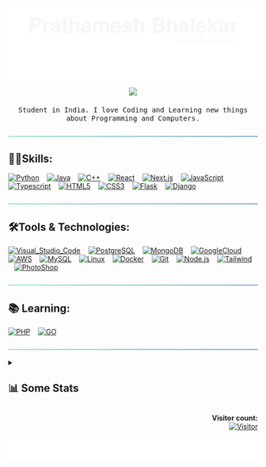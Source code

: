 [![header](./svg/header.svg)](https://prathamesh-b.github.io/)

<p align="center">
  <a href="https://bit.ly/p-arg"><img src="https://user-images.githubusercontent.com/5679180/79618120-0daffb80-80be-11ea-819e-d2b0fa904d07.gif" width="50px"></a>
  <br><br>
  <samp>
  Student in India. I love Coding and Learning new things about Programming and Computers.
  </samp>
</p>

[![hr](./svg/hr.svg)](#skills)

## 👨‍💻Skills:

[![Python](https://img.shields.io/badge/Python-3776AB?style=for-the-badge&logo=python&logoColor=white)](#)
   [![Java](https://img.shields.io/badge/Java-ED8B00?style=for-the-badge&logo=openjdk&logoColor=white)](#)
   [![C++](https://img.shields.io/badge/C%2B%2B-00599C?style=for-the-badge&logo=c%2B%2B&logoColor=white)](#)
   [![React](https://img.shields.io/badge/React-20232A?style=for-the-badge&logo=react&logoColor=61DAFB)](#)
   [![Next.js](https://img.shields.io/badge/next.js-000000?style=for-the-badge&logo=nextdotjs&logoColor=white)](#)
   [![JavaScript](https://img.shields.io/badge/JavaScript-323330?style=for-the-badge&logo=javascript&logoColor=F7DF1E)](#)
   [![Typescript](https://img.shields.io/badge/TypeScript-007ACC?style=for-the-badge&logo=typescript&logoColor=white)](#)
   [![HTML5](https://img.shields.io/badge/HTML5-E34F26?style=for-the-badge&logo=html5&logoColor=white)](#)
   [![CSS3](https://img.shields.io/badge/CSS3-1572B6?style=for-the-badge&logo=css3&logoColor=white)](#)
   [![Flask](https://img.shields.io/badge/Flask-000000?style=for-the-badge&logo=flask&logoColor=white)](#)
   [![Django](https://img.shields.io/badge/Django-092E20?style=for-the-badge&logo=django&logoColor=green)](#)

[![hr](./svg/hr.svg)](#tools--technologies)

## 🛠Tools & Technologies:

[![Visual_Studio_Code](https://img.shields.io/badge/Visual_Studio_Code-0078D4?style=for-the-badge&logo=visual%20studio%20code&logoColor=white)](#)
   [![PostgreSQL](https://img.shields.io/badge/PostgreSQL-316192?style=for-the-badge&logo=postgresql&logoColor=white)](#)
   [![MongoDB](https://img.shields.io/badge/MongoDB-4EA94B?style=for-the-badge&logo=mongodb&logoColor=white)](#)
   [![GoogleCloud](https://img.shields.io/badge/Google_Cloud-4285F4?style=for-the-badge&logo=google-cloud&logoColor=white
)](#)
   [![AWS](https://img.shields.io/badge/Amazon_AWS-FF9900?style=for-the-badge&logo=amazonaws&logoColor=white)](#)
   [![MySQL](https://img.shields.io/badge/MySQL-4479A1?style=for-the-badge&logo=mysql&logoColor=white)](#)
   [![Linux](https://img.shields.io/badge/Linux-FCC624?style=for-the-badge&logo=linux&logoColor=black)](#)
   [![Docker](https://img.shields.io/badge/Docker-2CA5E0?style=for-the-badge&logo=docker&logoColor=white)](#)
   [![Git](https://img.shields.io/badge/Git%20-F05032.svg?&style=for-the-badge&logo=git&logoColor=white)](#)
   [![Node.js](https://img.shields.io/badge/Node.js-339933?style=for-the-badge&logo=nodedotjs&logoColor=white)](#)
   [![Tailwind](https://img.shields.io/badge/Tailwind_CSS-38B2AC?style=for-the-badge&logo=tailwind-css&logoColor=white)](#)
   [![PhotoShop](https://img.shields.io/badge/Adobe%20Photoshop-31A8FF?style=for-the-badge&logo=Adobe%20Photoshop&logoColor=black)](#)

[![hr](./svg/hr.svg)](#-learning)

## 📚 Learning:
[![PHP](https://img.shields.io/badge/PHP-777BB4?style=for-the-badge&logo=php&logoColor=white)](#)
   [![GO](https://img.shields.io/badge/Go-00ADD8?style=for-the-badge&logo=go&logoColor=white)](#)


[![hr](./svg/hr.svg)](#-some-statistics)

<details><summary><h2>📊 Some Stats</h2></summary>

[![Prathamesh's GitHub stats](https://github-readme-stats.vercel.app/api?username=Prathamesh-B&count_private=true&show_icons=true&theme=vue-dark)](#)
<br>

<!--START_SECTION:Chess-->
<!--END_SECTION:Chess-->

<!--START_SECTION:waka-->

**🐱 My GitHub Data**

> 📦 141.9 kB Used in GitHub's Storage
>
> 🏆 6 Contributions in the Year 2024
>
> 🚫 Not Opted to Hire
>
> 📜 11 Public Repositories
>
> 🔑 8 Private Repositories
>
> **I'm an Early 🐤**

```text
🌞 Morning                45 commits          ████░░░░░░░░░░░░░░░░░░░░░   14.61 %
🌆 Daytime                145 commits         ████████████░░░░░░░░░░░░░   47.08 %
🌃 Evening                103 commits         ████████░░░░░░░░░░░░░░░░░   33.44 %
🌙 Night                  15 commits          █░░░░░░░░░░░░░░░░░░░░░░░░   04.87 %
```

📅 **I'm Most Productive on Friday**

```text
Monday                   39 commits          ███░░░░░░░░░░░░░░░░░░░░░░   12.66 %
Tuesday                  31 commits          ███░░░░░░░░░░░░░░░░░░░░░░   10.06 %
Wednesday                45 commits          ████░░░░░░░░░░░░░░░░░░░░░   14.61 %
Thursday                 47 commits          ████░░░░░░░░░░░░░░░░░░░░░   15.26 %
Friday                   65 commits          █████░░░░░░░░░░░░░░░░░░░░   21.10 %
Saturday                 45 commits          ████░░░░░░░░░░░░░░░░░░░░░   14.61 %
Sunday                   36 commits          ███░░░░░░░░░░░░░░░░░░░░░░   11.69 %
```

📊 **This Week I Spent My Time On**

```text
💬 Programming Languages:
JavaScript               3 hrs 58 mins       ███████████████████████░░   91.91 %
JSON                     11 mins             █░░░░░░░░░░░░░░░░░░░░░░░░   04.39 %
Python                   5 mins              █░░░░░░░░░░░░░░░░░░░░░░░░   02.07 %
Java                     2 mins              ░░░░░░░░░░░░░░░░░░░░░░░░░   00.82 %
CSS                      2 mins              ░░░░░░░░░░░░░░░░░░░░░░░░░   00.81 %
```

**I Mostly Code in JavaScript**

```text
JavaScript               5 repos             ███████░░░░░░░░░░░░░░░░░░   29.41 %
TypeScript               2 repos             ███░░░░░░░░░░░░░░░░░░░░░░   11.76 %
C                        2 repos             ███░░░░░░░░░░░░░░░░░░░░░░   11.76 %
C++                      1 repo              █░░░░░░░░░░░░░░░░░░░░░░░░   05.88 %
HTML                     1 repo              █░░░░░░░░░░░░░░░░░░░░░░░░   05.88 %
```

**Timeline**

![Lines of Code chart](https://raw.githubusercontent.com/Prathamesh-B/Prathamesh-B/master/assets/bar_graph.png)

Last Updated on 11/01/2024 18:35:51 UTC

<!--END_SECTION:waka-->
</details>
<p align="right"> 
  <strong>Visitor count:</strong><br>
  <a href="#">
    <img src="https://profile-counter.glitch.me/Prathamesh-B/count.svg" alt="Visitor" width="170px">
  </a>
</p>

[![footer](./svg/footer.svg)](#)
